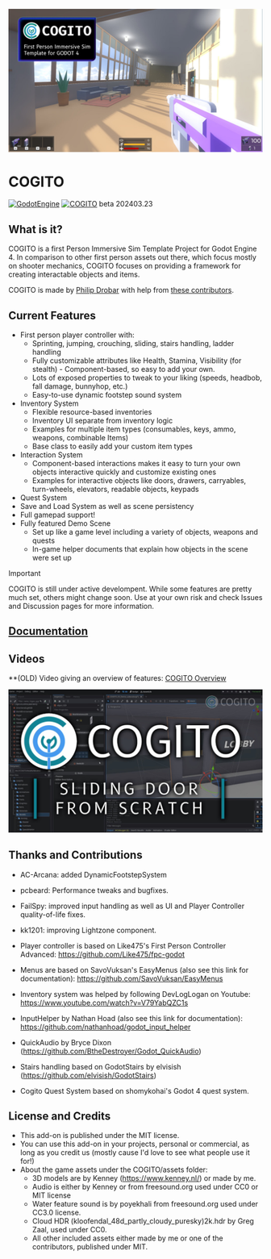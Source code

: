 ![COGITO_banner](docs/Cogito_capsule_202402_jpg.jpg)
# COGITO
[![GodotEngine](https://img.shields.io/badge/Godot_4.2.1_stable-blue?logo=godotengine&logoColor=white)](https://godotengine.org/) [![COGITO](https://img.shields.io/badge/beta_202403-35A1D7?label=COGITO&labelColor=0E887A)](https://github.com/Phazorknight/Cogito)
beta 202403.23

## What is it?
COGITO is a first Person Immersive Sim Template Project for Godot Engine 4.
In comparison to other first person assets out there, which focus mostly on shooter mechanics, COGITO focuses on
providing a framework for creating interactable objects and items.

COGITO is made by [Philip Drobar](https://www.philipdrobar.com) with help from [these contributors](https://github.com/Phazorknight/Cogito/graphs/contributors).


## Current Features
- First person player controller with:
  - Sprinting, jumping, crouching, sliding, stairs handling, ladder handling
  - Fully customizable attributes like Health, Stamina, Visibility (for stealth) - Component-based, so easy to add your own.
  - Lots of exposed properties to tweak to your liking (speeds, headbob, fall damage, bunnyhop, etc.)
  - Easy-to-use dynamic footstep sound system
- Inventory System
  - Flexible resource-based inventories
  - Inventory UI separate from inventory logic
  - Examples for multiple item types (consumables, keys, ammo, weapons, combinable Items)
  - Base class to easily add your custom item types
- Interaction System
  - Component-based interactions makes it easy to turn your own objects interactive quickly and customize existing ones
  - Examples for interactive objects like doors, drawers, carryables, turn-wheels, elevators, readable objects, keypads
- Quest System
- Save and Load System as well as scene persistency
- Full gamepad support!
- Fully featured Demo Scene
  - Set up like a game level including a variety of objects, weapons and quests
  - In-game helper documents that explain how objects in the scene were set up

> [!IMPORTANT]  
> COGITO is still under active develompent. While some features are pretty much set, others might change soon. Use at your own risk and check Issues and Discussion pages for more information.


## [Documentation](docs/documentation.md)


## Videos
**(OLD) Video giving an overview of features: [COGITO Overview](https://www.youtube.com/watch?v=LYBo1_Qfru0)

[![COGITO Sliding door from scratch](docs/cog_tut_sliding_door.jpg)](https://youtu.be/rLBSxqjXlWY)

## Thanks and Contributions
- AC-Arcana: added DynamicFootstepSystem
- pcbeard: Performance tweaks and bugfixes.
- FailSpy: improved input handling as well as UI and Player Controller quality-of-life fixes.
- kk1201: improving Lightzone component.

- Player controller is based on Like475's First Person Controller Advanced: https://github.com/Like475/fpc-godot
- Menus are based on SavoVuksan's EasyMenus (also see this link for documentation): https://github.com/SavoVuksan/EasyMenus
- Inventory system was helped by following DevLogLogan on Youtube: https://www.youtube.com/watch?v=V79YabQZC1s
- InputHelper by Nathan Hoad (also see this link for documentation): https://github.com/nathanhoad/godot_input_helper
- QuickAudio by Bryce Dixon (https://github.com/BtheDestroyer/Godot_QuickAudio)
- Stairs handling based on GodotStairs by elvisish (https://github.com/elvisish/GodotStairs)
- Cogito Quest System based on shomykohai's Godot 4 quest system.

## License and Credits
- This add-on is published under the MIT license.
- You can use this add-on in your projects, personal or commercial, as long as you credit us (mostly cause I'd love to see what people use it for!)
- About the game assets under the COGITO/assets folder:
  - 3D models are by Kenney (https://www.kenney.nl/) or made by me.
  - Audio is either by Kenney or from freesound.org used under CC0 or MIT license
  - Water feature sound is by poyekhali from freesound.org used under CC3.0 license.
  - Cloud HDR (kloofendal_48d_partly_cloudy_puresky)2k.hdr by Greg Zaal, used under CC0.
  - All other included assets either made by me or one of the contributors, published under MIT.
